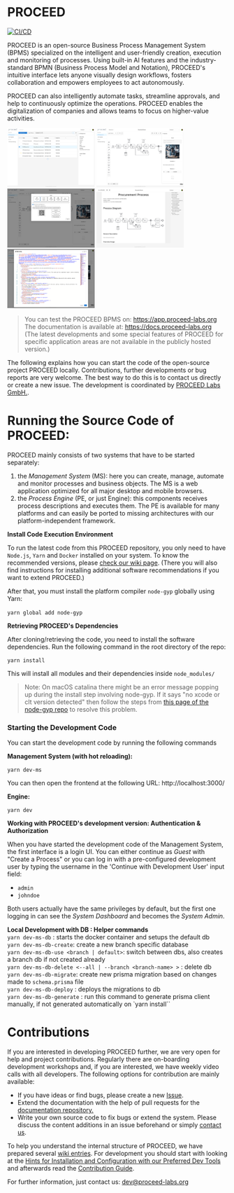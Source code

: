 # PROCEED

[![CI/CD](https://github.com/PROCEED-Labs/proceed/actions/workflows/build_test_deploy.yml/badge.svg)](https://github.com/PROCEED-Labs/proceed/actions/workflows/build_test_deploy.yml)

PROCEED is an open-source Business Process Management System (BPMS) specialized on the intelligent and user-friendly creation, execution and monitoring of processes.
Using built-in AI features and the industry-standard BPMN (Business Process Model and Notation), PROCEED's intuitive interface lets anyone visually design workflows, fosters collaboration and empowers employees to act autonomously.

PROCEED can also intelligently automate tasks, streamline approvals, and help to continuously optimize the operations. PROCEED enables the digitalization of companies and allows teams to focus on higher-value activities.

<p float="left">
    <img src="./pictures/Screenshot-PROCEED-Process-List-with-Folders.png" width="200" /> 
    <img src="./pictures/Screenshot-PROCEED-Process-Editor-with-Property-Panel.png" width="200" />
    <img src="./pictures/Screenshot-PROCEED-Share-Dialog.png" width="200" /> 
    <img src="./pictures/Screenshot-PROCEED-Process-Documentation-1.png" width="200" />
    <img src="./pictures/Screenshot-PROCEED-BPMN-XML-Editor.png" width="200" /> 
</p>

> You can test the PROCEED BPMS on: https://app.proceed-labs.org  
> The documentation is available at: https://docs.proceed-labs.org  
> (The latest developments and some special features of PROCEED for specific application areas are not available in the publicly hosted version.)

The following explains how you can start the code of the open-source project PROCEED locally. Contributions, further developments or bug reports are very welcome. The best way to do this is to contact us directly or create a new issue. The development is coordinated by [PROCEED Labs GmbH.](https://www.proceed-labs.org/).

# Running the Source Code of PROCEED:

PROCEED mainly consists of two systems that have to be started separately:

1. the _Management System_ (MS): here you can create, manage, automate and monitor processes and business objects. The MS is a web application optimized for all major desktop and mobile browsers.
2. the _Process Engine_ (PE, or just Engine): this components receives process descriptions and executes them. The PE is available for many platforms and can easily be ported to missing architectures with our platform-independent framework.

**Install Code Execution Environment**

To run the latest code from this PROCEED repository, you only need to have `Node.js`, `Yarn` and `Docker` installed on your system. To know the recommended versions, please [check our wiki page](https://github.com/PROCEED-Labs/proceed/wiki/Installation-and-Configuration-for-Development). (There you will also find instructions for installing additional software recommendations if you want to extend PROCEED.)

After that, you must install the platform compiler `node-gyp` globally using Yarn:

`yarn global add node-gyp`

**Retrieving PROCEED's Dependencies**

After cloning/retrieving the code, you need to install the software dependencies. Run the following command in the root directory of the repo:

```
yarn install
```

This will install all modules and their dependencies inside `node_modules/`

> Note: On macOS catalina there might be an error message popping up during the install step involving node-gyp. If it says "no xcode or clt version detected" then follow the steps from [this page of the node-gyp repo](https://github.com/nodejs/node-gyp/blob/master/macOS_Catalina.md) to resolve this problem.

### Starting the Development Code

You can start the development code by running the following commands

**Management System (with hot reloading):**

```
yarn dev-ms
```

You can then open the frontend at the following URL: http://localhost:3000/

**Engine:**

```
yarn dev
```

**Working with PROCEED's development version: Authentication & Authorization**

When you have started the development code of the Management System, the first interface is a login UI. You can either continue as _Guest_ with "Create a Process" or you can log in with a pre-configured development user by typing the username in the 'Continue with Development User' input field:

- `admin`
- `johndoe`

Both users actually have the same privileges by default, but the first one logging in can see the _System Dashboard_ and becomes the _System Admin_.

**Local Development with DB : Helper commands** \
`yarn dev-ms-db` : starts the docker container and setups the default db \
`yarn dev-ms-db-create`: create a new branch specific database \
`yarn dev-ms-db-use <branch | default>`: switch between dbs, also creates a branch db if not created already \
`yarn dev-ms-db-delete <--all | --branch <branch-name> >` : delete db \
`yarn dev-ms-db-migrate`: create new prisma migration based on changes made to `schema.prisma` file \
`yarn dev-ms-db-deploy` : deploys the migrations to db \
`yarn dev-ms-db-generate` : run this command to generate prisma client manually, if not generated automatically on `yarn install``

# Contributions

If you are interested in developing PROCEED further, we are very open for help and project contributions. Regularly there are on-boarding development workshops and, if you are interested, we have weekly video calls with all developers.
The following options for contribution are mainly available:

- If you have ideas or find bugs, please create a new [Issue](https://github.com/PROCEED-Labs/proceed/issues).
- Extend the documentation with the help of pull requests for the [documentation repository.](https://github.com/PROCEED-Labs/docs)
- Write your own source code to fix bugs or extend the system. Please discuss the content additions in an issue beforehand or simply [contact us](mailto:dev@proceed-labs.org).

To help you understand the internal structure of PROCEED, we have prepared several [wiki entries](https://github.com/PROCEED-Labs/proceed/wiki).
For development you should start with looking at the [Hints for Installation and Configuration with our Preferred Dev Tools](https://github.com/PROCEED-Labs/proceed/wiki/Installation-and-Configuration-for-Development) and afterwards read the [Contribution Guide](https://github.com/PROCEED-Labs/proceed/wiki/Contribution).

For further information, just contact us: dev@proceed-labs.org
